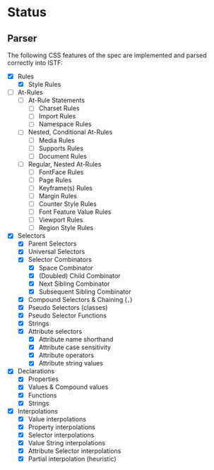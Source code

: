 # Status

## Parser

The following CSS features of the spec are implemented and parsed correctly
into ISTF:

- [x] Rules
  - [x] Style Rules
- [ ] At-Rules
  - [ ] At-Rule Statements
    - [ ] Charset Rules
    - [ ] Import Rules
    - [ ] Namespace Rules
  - [ ] Nested, Conditional At-Rules
    - [ ] Media Rules
    - [ ] Supports Rules
    - [ ] Document Rules
  - [ ] Regular, Nested At-Rules
    - [ ] FontFace Rules
    - [ ] Page Rules
    - [ ] Keyframe(s) Rules
    - [ ] Margin Rules
    - [ ] Counter Style Rules
    - [ ] Font Feature Value Rules
    - [ ] Viewport Rules
    - [ ] Region Style Rules
- [x] Selectors
  - [x] Parent Selectors
  - [x] Universal Selectors
  - [x] Selector Combinators
    - [x] Space Combinator
    - [x] (Doubled) Child Combinator
    - [x] Next Sibling Combinator
    - [x] Subsequent Sibling Combinator
  - [x] Compound Selectors & Chaining (`,`)
  - [x] Pseudo Selectors (classes)
  - [x] Pseudo Selector Functions
  - [x] Strings
  - [x] Attribute selectors
    - [x] Attribute name shorthand
    - [x] Attribute case sensitivity
    - [x] Attribute operators
    - [x] Attribute string values
- [x] Declarations
  - [x] Properties
  - [x] Values & Compound values
  - [x] Functions
  - [x] Strings
- [x] Interpolations
  - [x] Value interpolations
  - [x] Property interpolations
  - [x] Selector interpolations
  - [x] Value String interpolations
  - [x] Attribute Selector interpolations
  - [x] Partial interpolation (heuristic)

